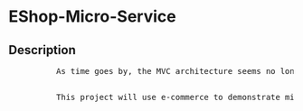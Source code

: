 <div>
  <h1>EShop-Micro-Service</h1>
</div>

<div>
  <h2>Description</h2>
  <div>
    <text>
      <pre>
          As time goes by, the MVC architecture seems no longer to be the best choice for high traffic and high concurrency. In an era that emphasizes agile development, microservices have emerged accordingly. To gain a more practical understanding of microservices, I directly created a microservices project to personally experience the advantages and disadvantages of microservices.
      </pre>
      <pre>
          This project will use e-commerce to demonstrate microservices. In daily life, e-commerce is a very relevant topic. Especially during special holidays, e-commerce websites often face several times the usual traffic and concurrency. Therefore, I personally believe that e-commerce is an excellent research subject.
      </pre>
    </text>
  </div>
</div>
